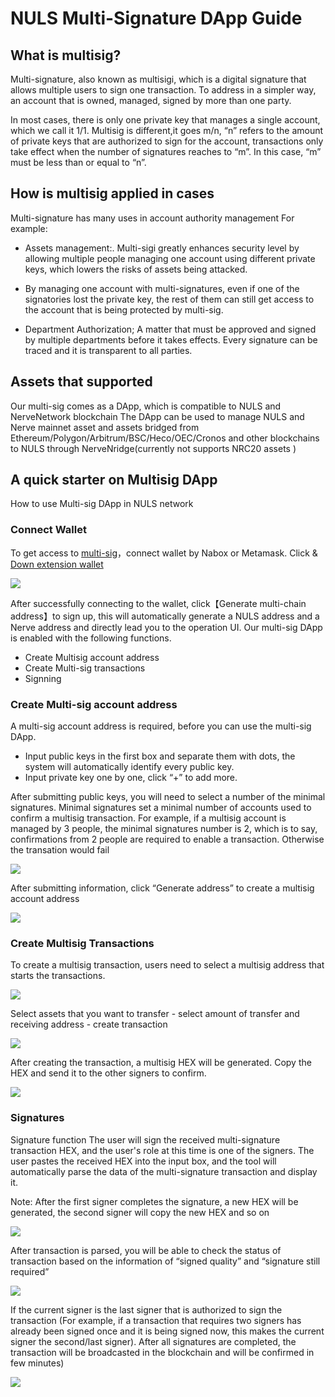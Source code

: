 # NULS Multi-Signature DApp Guide 

## What is multisig?

Multi-signature, also known as multisigi, which is a digital signature that allows multiple users to sign one transaction. To address in a simpler way, an account that is owned, managed, signed by more than one party.  

In most cases, there is only one private key that manages a single account, which we call it 1/1. Multisig is different,it goes m/n, “n” refers to the amount of private keys that are authorized to sign for the account, transactions only take effect when the number of signatures reaches to “m”. In this case, “m” must be less than or equal to “n”.


## How is multisig applied in cases 

Multi-signature has many uses in account authority management 
For example:

* Assets management:. Multi-sigi greatly enhances security level by allowing multiple people managing one account using different private keys, which lowers the risks of assets being attacked. 

* By managing one account with multi-signatures, even if one of the signatories lost the private key, the rest of them can still get access to the account that is being protected by multi-sig.

* Department Authorization; A matter that must be approved and signed by multiple departments before it takes effects. Every signature can be traced and it is transparent to all parties. 

## Assets that supported


Our multi-sig comes as a DApp, which is compatible to NULS and NerveNetwork blockchain The DApp can be used to manage NULS and Nerve mainnet asset and assets bridged from Ethereum/Polygon/Arbitrum/BSC/Heco/OEC/Cronos and other blockchains to NULS through NerveNridge(currently not supports NRC20 assets )

## A quick starter on Multisig DApp  

How to use Multi-sig DApp in NULS network

### Connect Wallet
To get access to [multi-sig](https://sign.nuls.io)，connect wallet by Nabox or Metamask. 
 Click & [Down extension wallet](https://chrome.google.com/webstore/detail/nabox-wallet/nknhiehlklippafakaeklbeglecifhad?hl=zh-CN&authuser=2)

![](./g_multi/m1.png)

After successfully connecting to the wallet, click【Generate multi-chain address】to sign up, this will automatically generate a NULS address and a Nerve address and directly lead you to the operation UI. Our multi-sig DApp is enabled with the following functions.

- Create Multisig account address 
- Create Multi-sig transactions 
- Signning 


### Create Multi-sig account address 

A multi-sig account address is required, before you can use the multi-sig DApp. 

- Input public keys in the first box and separate them with dots, the system will automatically identify every public key. 
- Input private key one by one, click “+” to add more.

After submitting public keys, you will need to select a number of the minimal signatures. Minimal signatures set a minimal number of accounts used to confirm a multisig transaction. For example, if a multisig account is managed by 3 people, the minimal signatures number is 2, which is to say, confirmations from 2 people are required to enable a transaction. Otherwise the transation would fail 

![](./g_multi/m2.png)

After submitting information, click “Generate address” to create a multisig account address

![](./g_multi/m3.png)

### Create Multisig Transactions

To create a multisig transaction, users need to select a multisig address that starts the transactions. 

![](./g_multi/m4.png)

Select assets that you want to transfer - select amount of transfer and receiving address - create transaction

![](./g_multi/m5.png)

After creating the transaction, a multisig HEX will be generated. Copy the HEX and send it to the other signers to confirm. 

![](./g_multi/m6.png)

### Signatures 
 
Signature function The user will sign the received multi-signature transaction HEX, and the user's role at this time is one of the signers. The user pastes the received HEX into the input box, and the tool will automatically parse the data of the multi-signature transaction and display it.

Note: After the first signer completes the signature, a new HEX will be generated, the second signer will copy the new HEX and so on


![](./g_multi/m7.png)

After transaction is parsed, you will be able to check the status of transaction based on the information of “signed quality” and “signature still required”

![](./g_multi/m8.png)

If the current signer is the last signer that is authorized to sign the transaction (For example, if a transaction that requires two signers has already been signed once and it is being signed now, this makes the current signer the second/last signer). After all signatures are completed, the transaction will be broadcasted in the blockchain and will be confirmed in few minutes) 

![](./g_multi/m9.png)
